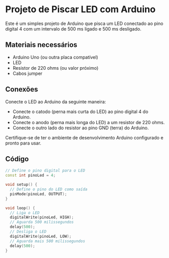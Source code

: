 # Projeto de Piscar LED com Arduino

Este é um simples projeto de Arduino que pisca um LED conectado ao pino digital 4 com um intervalo de 500 ms ligado e 500 ms desligado.

## Materiais necessários

- Arduino Uno (ou outra placa compatível)
- LED
- Resistor de 220 ohms (ou valor próximo)
- Cabos jumper

## Conexões

Conecte o LED ao Arduino da seguinte maneira:

- Conecte o catodo (perna mais curta do LED) ao pino digital 4 do Arduino.
- Conecte o anodo (perna mais longa do LED) a um resistor de 220 ohms.
- Conecte o outro lado do resistor ao pino GND (terra) do Arduino.

Certifique-se de ter o ambiente de desenvolvimento Arduino configurado e pronto para usar.

## Código

```cpp
// Define o pino digital para o LED
const int pinoLed = 4;

void setup() {
  // Define o pino do LED como saída
  pinMode(pinoLed, OUTPUT);
}

void loop() {
  // Liga o LED
  digitalWrite(pinoLed, HIGH);
  // Aguarda 500 milissegundos
  delay(500);
  // Desliga o LED
  digitalWrite(pinoLed, LOW);
  // Aguarda mais 500 milissegundos
  delay(500);
}
